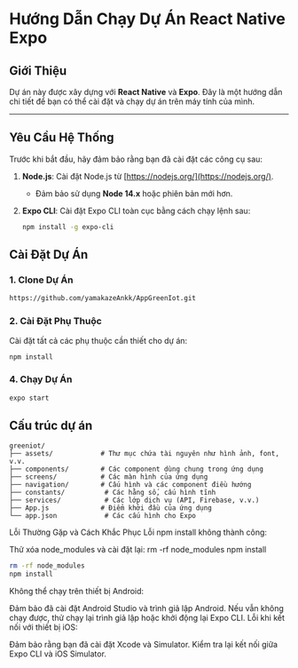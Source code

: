 # Hướng Dẫn Chạy Dự Án React Native Expo

## Giới Thiệu
Dự án này được xây dựng với **React Native** và **Expo**. Đây là một hướng dẫn chi tiết để bạn có thể cài đặt và chạy dự án trên máy tính của mình.

---

## Yêu Cầu Hệ Thống
Trước khi bắt đầu, hãy đảm bảo rằng bạn đã cài đặt các công cụ sau:

1. **Node.js**: Cài đặt Node.js từ [https://nodejs.org/](https://nodejs.org/).
   - Đảm bảo sử dụng **Node 14.x** hoặc phiên bản mới hơn.
   
2. **Expo CLI**: Cài đặt Expo CLI toàn cục bằng cách chạy lệnh sau:
   ```bash
   npm install -g expo-cli
## Cài Đặt Dự Án
### 1. Clone Dự Án
```bash
https://github.com/yamakazeAnkk/AppGreenIot.git
```

### 2. Cài Đặt Phụ Thuộc
Cài đặt tất cả các phụ thuộc cần thiết cho dự án:
```bash
npm install
```
### 4. Chạy Dự Án
```bash
expo start
```
## Cấu trúc dự án
```Plain Text
greeniot/
├── assets/            # Thư mục chứa tài nguyên như hình ảnh, font, v.v.
├── components/        # Các component dùng chung trong ứng dụng
├── screens/           # Các màn hình của ứng dụng
├── navigation/        # Cấu hình và các component điều hướng
├── constants/          # Các hằng số, cấu hình tĩnh
├── services/           # Các lớp dịch vụ (API, Firebase, v.v.)
├── App.js             # Điểm khởi đầu của ứng dụng
└── app.json            # Các cấu hình cho Expo
```
Lỗi Thường Gặp và Cách Khắc Phục
Lỗi npm install không thành công:

Thử xóa node_modules và cài đặt lại:
rm -rf node_modules
npm install

```bash
rm -rf node_modules
npm install
```
Không thể chạy trên thiết bị Android:

Đảm bảo đã cài đặt Android Studio và trình giả lập Android.
Nếu vẫn không chạy được, thử chạy lại trình giả lập hoặc khởi động lại Expo CLI.
Lỗi khi kết nối với thiết bị iOS:

Đảm bảo rằng bạn đã cài đặt Xcode và Simulator.
Kiểm tra lại kết nối giữa Expo CLI và iOS Simulator.
